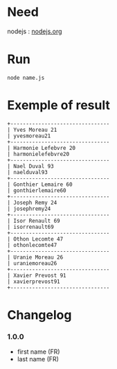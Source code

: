 # Need
nodejs : [nodejs.org](https://nodejs.org/en/download/)

# Run 
```
node name.js
```

# Exemple of result
```
+--------------------------------
| Yves Moreau 21
| yvesmoreau21
+--------------------------------
| Harmonie Lefebvre 20
| harmonielefebvre20
+--------------------------------
| Nael Duval 93
| naelduval93
+--------------------------------
| Gonthier Lemaire 60
| gonthierlemaire60
+--------------------------------
| Joseph Remy 24
| josephremy24
+--------------------------------
| Isor Renault 69
| isorrenault69
+--------------------------------
| Othon Lecomte 47
| othonlecomte47
+--------------------------------
| Uranie Moreau 26
| uraniemoreau26
+--------------------------------
| Xavier Prevost 91
| xavierprevost91
+--------------------------------
```

# Changelog
### 1.0.0
- first name (FR)
- last name (FR)
